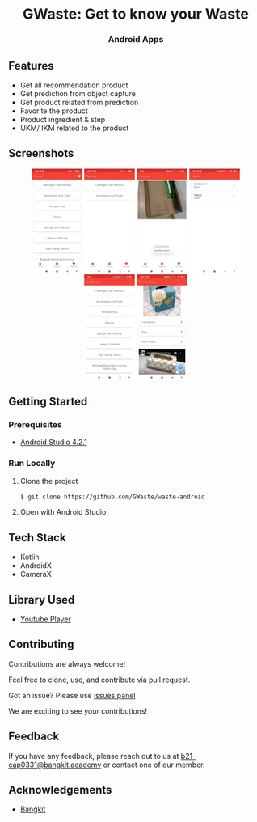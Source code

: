 <h1 align="center">GWaste: Get to know your Waste</h1>
<h3 align="center">Android Apps</h3>

## Features

- Get all recommendation product
- Get prediction from object capture
- Get product related from prediction
- Favorite the product
- Product ingredient & step
- UKM/ IKM related to the product

## Screenshots

<p align="center">
  <img align="center" width=100 src="./screenshots/screenshot-1.jpeg" />
  <img align="center" width=100 src="./screenshots/screenshot-2.jpeg" />
  <img align="center" width=100 src="./screenshots/screenshot-4.jpeg" />
  <img align="center" width=100 src="./screenshots/screenshot-5.jpeg" />
  <img align="center" width=100 src="./screenshots/screenshot-6.jpeg" />
  <img align="center" width=100 src="./screenshots/screenshot-7.jpeg" />
</p>

## Getting Started

### Prerequisites

- [Android Studio 4.2.1](https://developer.android.com/studio)


### Run Locally

1. Clone the project

   ```sh
   $ git clone https://github.com/GWaste/waste-android
   ```

2. Open with Android Studio

## Tech Stack

- Kotlin
- AndroidX
- CameraX

## Library Used

- [Youtube Player](https://github.com/PierfrancescoSoffritti/android-youtube-player)

## Contributing

Contributions are always welcome!

Feel free to clone, use, and contribute via pull request.

Got an issue? Please use [issues panel](https://github.com/GWaste/waste-android/issues)

We are exciting to see your contributions!

## Feedback

If you have any feedback, please reach out to us at b21-cap0331@bangkit.academy
or contact one of our member.

## Acknowledgements

 - [Bangkit](http://bangkit.academy/)
